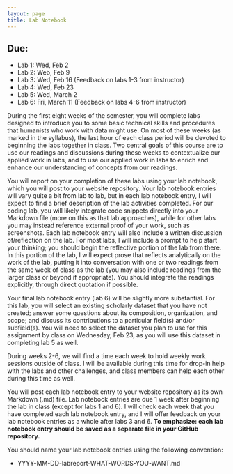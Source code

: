 ```yaml
---
layout: page
title: Lab Notebook
---
```

## Due:
-   Lab 1: Wed, Feb 2
-   Lab 2: Web, Feb 9
-   Lab 3: Wed, Feb 16 (Feedback on labs 1-3 from instructor)
-   Lab 4: Wed, Feb 23
-   Lab 5: Wed, March 2
-   Lab 6: Fri, March 11 (Feedback on labs 4-6 from instructor)

During the first eight weeks of the semester, you will complete labs designed to introduce you to some basic technical skills and procedures that humanists who work with data might use. On most of these weeks (as marked in the syllabus), the last hour of each class period will be devoted to beginning the labs together in class. Two central goals of this course are to use our readings and discussions during these weeks to contextualize our applied work in labs, and to use our applied work in labs to enrich and enhance our understanding of concepts from our readings.

You will report on your completion of these labs using your lab notebook, which you will post to your website repository. Your lab notebook entries will vary quite a bit from lab to lab, but in each lab notebook entry, I will expect to find a brief description of the lab activities completed. For our coding lab, you will likely integrate code snippets directly into your Markdown file (more on this as that lab approaches), while for other labs you may instead reference external proof of your work, such as screenshots. Each lab notebook entry will also include a written discussion of/reflection on the lab. For most labs, I will include a prompt to help start your thinking; you should begin the reflective portion of the lab from there. In this portion of the lab, I will expect prose that reflects analytically on the work of the lab, putting it into conversation with one or two readings from the same week of class as the lab (you may also include readings from the larger class or beyond if appropriate). You should integrate the readings explicitly, through direct quotation if possible. 

Your final lab notebook entry (lab 6) will be slightly more substantial. For this lab, you will select an existing scholarly dataset that you have not created; answer some questions about its composition, organization, and scope; and discuss its contributions to a particular field(s) and/or subfield(s). You will need to select the dataset you plan to use for this assignment by class on Wednesday, Feb 23, as you will use this dataset in completing lab 5 as well.

During weeks 2-6, we will find a time each week to hold weekly work sessions outside of class. I will be available during this time for drop-in help with the labs and other challenges, and class members can help each other during this time as well.

You will post each lab notebook entry to your website repository as its own Markdown (.md) file. Lab notebook entries are due 1 week after beginning the lab in class (except for labs 1 and 6). I will check each week that you have completed each lab notebook entry, and I will offer feedback on your lab notebook entries as a whole after labs 3 and 6. **To emphasize: each lab notebook entry should be saved as a separate file in your GitHub repository.**

You should name your lab notebook entries using the following convention:

-   YYYY-MM-DD-labreport-WHAT-WORDS-YOU-WANT.md
